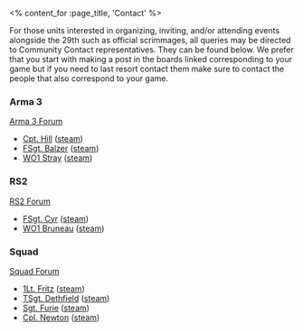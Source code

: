 <% content_for :page_title, 'Contact' %>

For those units interested in organizing, inviting, and/or attending events
alongside the 29th such as official scrimmages, all queries may be directed to
Community Contact representatives. They can be found below. We prefer that you
start with making a post in the boards linked corresponding to your game but if
you need to last resort contact them make sure to contact the people that also
correspond to your game.

### Arma 3

[Arma 3 Forum](https://forums.29th.org/categories/%5Bpublic-relations%5D-arma-3)

- [Cpt. Hill](https://forums.29th.org/profile/19/Cpt.%20Hill)
  ([steam](https://steamcommunity.com/id/rellikplug/))
- [FSgt. Balzer](https://forums.29th.org/profile/22/FSgt.%20Balzer)
  ([steam](https://steamcommunity.com/profiles/76561197973258018))
- [WO1 Stray](https://forums.29th.org/profile/4345/WO1%20Stray)
  ([steam](https://steamcommunity.com/id/lordretro/))

### RS2

[RS2 Forum](https://forums.29th.org/categories/%5Bpublic-relations%5D-rising-storm-2%3A-vietnam)

- [FSgt. Cyr](https://forums.29th.org/profile/14/FSgt.%20Cyr)
  ([steam](https://steamcommunity.com/id/yopuii/))
- [WO1 Bruneau](https://forums.29th.org/profile/4064/WO1%20Bruneau)
  ([steam](https://steamcommunity.com/id/Bruneau/))

### Squad

[Squad Forum](https://forums.29th.org/categories/%5Bpublic-relations%5D-squad)

- [1Lt. Fritz](https://forums.29th.org/profile/53/1Lt.%20Fritz)
  ([steam](https://steamcommunity.com/id/1740AlteFritz1786/))
- [TSgt. Dethfield](https://forums.29th.org/profile/3585/TSgt.%20Dethfield)
  ([steam](https://steamcommunity.com/profiles/76561197978369091))
- [Sgt. Furie](https://forums.29th.org/profile/13826/Sgt.%20Furie)
  ([steam](https://steamcommunity.com/id/Rushonfire/))
- [Cpl. Newton](https://forums.29th.org/profile/16303/Cpl.%20Newton)
  ([steam](https://steamcommunity.com/profiles/76561198033420997))
